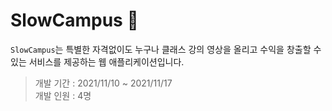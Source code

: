 # SlowCampus 🐢 

`SlowCampus`는 특별한 자격없이도 누구나 클래스 강의 영상을 올리고 수익을 창출할 수 있는 서비스를 제공하는 웹 애플리케이션입니다.

> 개발 기간 : 2021/11/10 ~ 2021/11/17 <br />
> 개발 인원 : 4명
